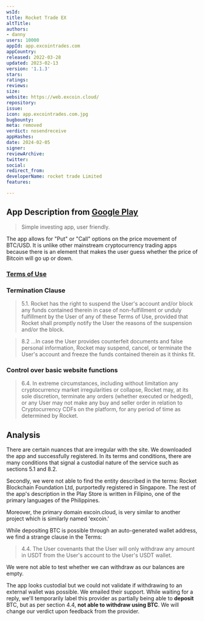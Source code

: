 ```yaml
---
wsId: 
title: Rocket Trade EX
altTitle: 
authors:
- danny
users: 10000
appId: app.excointrades.com
appCountry: 
released: 2022-03-28
updated: 2023-02-13
version: '1.1.3'
stars: 
ratings: 
reviews: 
size: 
website: https://web.excoin.cloud/
repository: 
issue: 
icon: app.excointrades.com.jpg
bugbounty: 
meta: removed
verdict: nosendreceive
appHashes: 
date: 2024-02-05
signer: 
reviewArchive: 
twitter: 
social: 
redirect_from: 
developerName: rocket trade Limited
features: 

---
```


## App Description from [Google Play](https://play.google.com/store/apps/details?id=app.excointrades.com)

> Simple investing app, user friendly. 

The app allows for "Put" or "Call" options on the price movement of BTC/USD. It is unlike other mainstream cryptocurrency trading apps because there is an element that makes the user guess whether the price of Bitcoin will go up or down. 

### [Terms of Use](https://m.excoin.cloud/terms)

### Termination Clause

> 5.1. Rocket has the right to suspend the User's account and/or block any funds contained therein in case of non-fulfillment or unduly fulfillment by the User of any of these Terms of Use, provided that Rocket shall promptly notify the User the reasons of the suspension and/or the block.

> 8.2 ...In case the User provides counterfeit documents and false personal information, Rocket may suspend, cancel, or terminate the User's account and freeze the funds contained therein as it thinks fit.

### Control over basic website functions

> 6.4. In extreme circumstances, including without limitation any cryptocurrency market irregularities or collapse, Rocket may, at its sole discretion, terminate any orders (whether executed or hedged), or any User may not make any buy and seller order in relation to Cryptocurrency CDFs on the platform, for any period of time as determined by Rocket.

## Analysis 

There are certain nuances that are irregular with the site. We downloaded the app and successfully registered. In its terms and conditions, there are many conditions that signal a custodial nature of the service such as sections 5.1 and 8.2. 

Secondly, we were not able to find the entity described in the terms: Rocket Blockchain Foundation Ltd, purportedly registered in Singapore. The rest of the app's description in the Play Store is written in Filipino, one of the primary languages of the Philippines. 

Moreover, the primary domain excoin.cloud, is very similar to another project which is similarly named 'excoin.' 

While depositing BTC is possible through an auto-generated wallet address, we find a strange clause in the Terms: 

> 4.4. The User covenants that the User will only withdraw any amount in USDT from the User's account to the User's USDT wallet. 

We were not able to test whether we can withdraw as our balances are empty. 

The app looks custodial but we could not validate if withdrawing to an external wallet was possible. We emailed their support. While waiting for a reply, we'll temporarily label this provider as partially being able to **deposit** BTC, but as per section 4.4, **not able to withdraw using BTC**. We will change our verdict upon feedback from the provider.
